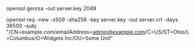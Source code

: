 openssl genrsa -out server.key 2048

openssl req -new -x509 -sha256 -key server.key -out server.crt -days 36500 -subj "/CN=example.com\/emailAddress=admin@example.com/C=US/ST=Ohio/L=Columbus/O=Widgets Inc/OU=Some Unit" 



